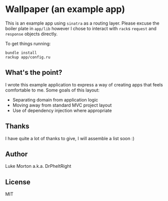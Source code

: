 # Wallpaper (an example app)

This is an example app using `sinatra` as a routing layer.
Please excuse the boiler plate in `app/lib` however I chose
to interact with `rack`s `request` and `response` objects
directly.

To get things running:

```
bundle install
rackup app/config.ru
```

## What's the point?

I wrote this example application to express a way of creating
apps that feels comfortable to me. Some goals of this layout:

 - Separating domain from application logic
 - Moving away from standard MVC project layout
 - Use of dependency injection where appropriate

## Thanks

I have quite a lot of thanks to give, I will assemble a list
soon :)

## Author

Luke Morton a.k.a. DrPheltRight

## License

MIT